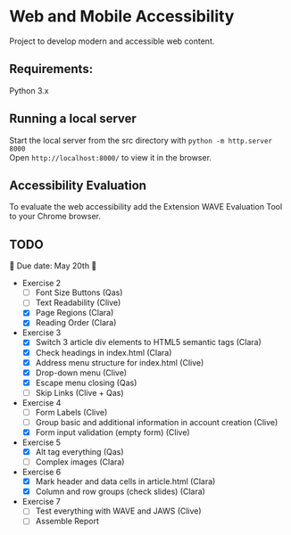# Web and Mobile Accessibility

Project to develop modern and accessible web content.

## Requirements:

Python 3.x

## Running a local server 

Start the local server from the src directory with `python -m http.server 8000`  
Open `http://localhost:8000/` to view it in the browser.


## Accessibility Evaluation

To evaluate the web accessibility add the Extension WAVE Evaluation Tool to your Chrome browser.

## TODO 
📅 Due date: May 20th 📅  

- Exercise 2 
    - [ ] Font Size Buttons  (Qas) 
    - [ ] Text Readability   (Clive) 
    - [x] Page Regions       (Clara)
    - [x] Reading Order      (Clara)
- Exercise 3 
    - [x] Switch 3 article div elements to HTML5 semantic tags (Clara)
    - [x] Check headings in index.html (Clara)
    - [x] Address menu structure for index.html (Clive)
    - [x] Drop-down menu (Clive)
    - [x] Escape menu closing (Qas) 
    - [ ] Skip Links (Clive + Qas) 
- Exercise 4
    - [ ] Form Labels (Clive)
    - [ ] Group basic and additional information in account creation (Clive)
    - [x] Form input validation (empty form) (Clive)
- Exercise 5
    - [x] Alt tag everything (Qas)
    - [ ] Complex images (Clara)
- Exercise 6 
    - [x] Mark header and data cells in article.html (Clara)
    - [x] Column and row groups (check slides) (Clara)
- Exercise 7
    - [ ] Test everything with WAVE and JAWS (Clive)
    - [ ] Assemble Report

